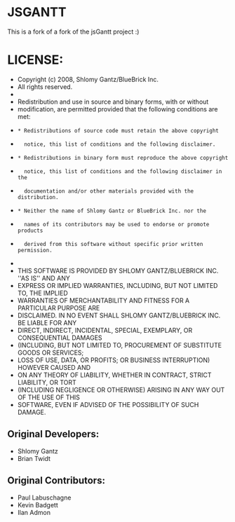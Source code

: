 JSGANTT
=======================================

This is a fork of a fork of the jsGantt project :)

# LICENSE:
* Copyright (c) 2008, Shlomy Gantz/BlueBrick Inc.
* All rights reserved.
*
* Redistribution and use in source and binary forms, with or without
* modification, are permitted provided that the following conditions are met:
*     * Redistributions of source code must retain the above copyright
*       notice, this list of conditions and the following disclaimer.
*     * Redistributions in binary form must reproduce the above copyright
*       notice, this list of conditions and the following disclaimer in the
*       documentation and/or other materials provided with the distribution.
*     * Neither the name of Shlomy Gantz or BlueBrick Inc. nor the
*       names of its contributors may be used to endorse or promote products
*       derived from this software without specific prior written permission.
*
* THIS SOFTWARE IS PROVIDED BY SHLOMY GANTZ/BLUEBRICK INC. ''AS IS'' AND ANY
* EXPRESS OR IMPLIED WARRANTIES, INCLUDING, BUT NOT LIMITED TO, THE IMPLIED
* WARRANTIES OF MERCHANTABILITY AND FITNESS FOR A PARTICULAR PURPOSE ARE
* DISCLAIMED. IN NO EVENT SHALL SHLOMY GANTZ/BLUEBRICK INC. BE LIABLE FOR ANY
* DIRECT, INDIRECT, INCIDENTAL, SPECIAL, EXEMPLARY, OR CONSEQUENTIAL DAMAGES
* (INCLUDING, BUT NOT LIMITED TO, PROCUREMENT OF SUBSTITUTE GOODS OR SERVICES;
* LOSS OF USE, DATA, OR PROFITS; OR BUSINESS INTERRUPTION) HOWEVER CAUSED AND
* ON ANY THEORY OF LIABILITY, WHETHER IN CONTRACT, STRICT LIABILITY, OR TORT
* (INCLUDING NEGLIGENCE OR OTHERWISE) ARISING IN ANY WAY OUT OF THE USE OF THIS
* SOFTWARE, EVEN IF ADVISED OF THE POSSIBILITY OF SUCH DAMAGE.

## Original Developers:
* Shlomy Gantz
* Brian Twidt

## Original Contributors:
* Paul Labuschagne
* Kevin Badgett
* Ilan Admon
